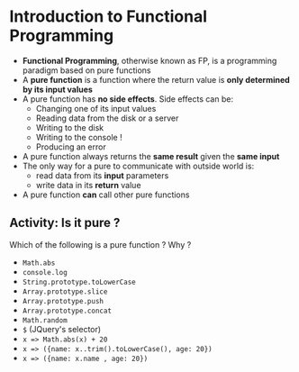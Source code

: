 # Introduction to Functional Programming

* **Functional Programming**, otherwise known as FP, is a programming paradigm based on pure functions
* A **pure function** is a function where the return value is **only determined by its input values**
* A pure function has **no side effects**. Side effects can be:
  * Changing one of its input values
  * Reading data from the disk or a server
  * Writing to the disk
  * Writing to the console !
  * Producing an error
* A pure function always returns the **same result** given the **same input**
* The only way for a pure to communicate with outside world is:
  * read data from its **input** parameters
  * write data in its **return** value
* A pure function **can** call other pure functions

## Activity: Is it pure ?

Which of the following is a pure function ? Why ?

* `Math.abs`
* `console.log`
* `String.prototype.toLowerCase`
* `Array.prototype.slice`
* `Array.prototype.push`
* `Array.prototype.concat`
* `Math.random`
* `$` (JQuery's selector)
* `x => Math.abs(x) + 20`
* `x => ({name: x..trim().toLowerCase(), age: 20})`
* `x => ({name: x.name , age: 20})`
